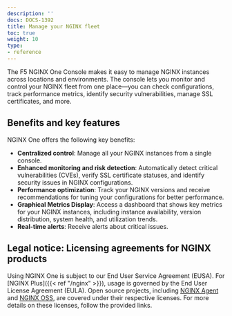 ```yaml
---
description: ''
docs: DOCS-1392
title: Manage your NGINX fleet
toc: true
weight: 10
type:
- reference
---
```


The F5 NGINX One Console makes it easy to manage NGINX instances across locations and environments. The console lets you monitor and control your NGINX fleet from one place—you can check configurations, track performance metrics, identify security vulnerabilities, manage SSL certificates, and more.

## Benefits and key features

NGINX One offers the following key benefits:

- **Centralized control**: Manage all your NGINX instances from a single console.
- **Enhanced monitoring and risk detection**: Automatically detect critical vulnerabilities (CVEs), verify SSL certificate statuses, and identify security issues in NGINX configurations.
- **Performance optimization**: Track your NGINX versions and receive recommendations for tuning your configurations for better performance.
- **Graphical Metrics Display**: Access a dashboard that shows key metrics for your NGINX instances, including instance availability, version distribution, system health, and utilization trends.
- **Real-time alerts**: Receive alerts about critical issues.

## Legal notice: Licensing agreements for NGINX products

Using NGINX One is subject to our End User Service Agreement (EUSA). For [NGINX Plus]({{< ref "/nginx" >}}), usage is governed by the End User License Agreement (EULA). Open source projects, including [NGINX Agent](https://github.com/nginx/agent) and [NGINX OSS](https://github.com/nginx/nginx), are covered under their respective licenses. For more details on these licenses, follow the provided links.
